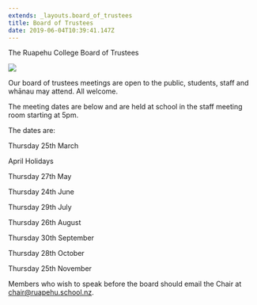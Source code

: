 ```yaml
---
extends: _layouts.board_of_trustees
title: Board of Trustees
date: 2019-06-04T10:39:41.147Z
---
```

The Ruapehu College Board of Trustees

![](https://res.cloudinary.com/ruapehu-college/image/upload/v1615858162/IMG_6279_ilhgeo.jpg)

Our board of trustees meetings are open to the public, students, staff and whānau may attend. All welcome. 

The meeting dates are below and are held at school in the staff meeting room starting at 5pm.

The dates are:

Thursday 25th March

April Holidays

Thursday 27th May

Thursday 24th June

Thursday 29th July

Thursday 26th August

Thursday 30th September

Thursday 28th October

Thursday 25th November

Members who wish to speak before the board should email the Chair at chair@ruapehu.school.nz.
